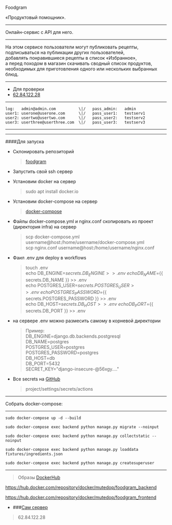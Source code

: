 Foodgram

«Продуктовый помощник».
___
Онлайн-сервис c API для него.
___
На этом сервисе пользователи могут публиковать рецепты,\
подписываться на публикации других пользователей,\
добавлять понравившиеся рецепты в список «Избранное»,\
а перед походом в магазин скачивать сводный список продуктов,\
необходимых для приготовления одного или нескольких выбранных блюд.
___
- Для проверки
- [62.84.122.28](62.84.122.28)
___
    log:   admin@admin.com          \|/   pass_admin:   admin
    user1: userone@userone.com      \|/   pass_user1:   testserv1
    user2: usertwo@usertwo.com      \|/   pass_user2:   testserv2
    user3: userthree@userthree.com  \|/   pass_user3:   testserv3
___
___
####Для запуска
- Склонировать репозиторий
    >[foodgram](https://github.com/Mutedop/foodgram-project-react)

- Запустить свой ssh сервер

- Установим docker на cервер 
    >sudo apt install docker.io

- Установим docker-compose на сервер
    >[docker-compose](https://docs.docker.com/compose/install/)

- Файлы docker-compose.yml и nginx.conf скопировать из проект (директория infra)
на сервер

    >scp docker-compose.yml username@host:/home/username/docker-compose.yml\
    scp nginx.conf          username@host:/home/username/nginx.conf

- Фаил .env для deploy в workflows

    >touch .env\
    echo DB_ENGINE=${{ secrets.DB_ENGINE }} >> .env\
    echo DB_NAME=${{ secrets.DB_NAME }} >> .env\
    echo POSTGRES_USER=${{ secrets.POSTGRES_USER }} >> .env\
    echo POSTGRES_PASSWORD=${{ secrets.POSTGRES_PASSWORD }} >> .env\
    echo DB_HOST=${{ secrets.DB_HOST }} >> .env\
    echo DB_PORT=${{ secrets.DB_PORT }} >> .env

- на сервере .env можно размесить самому в корневой директории

    >Пример:\
    DB_ENGINE=django.db.backends.postgresql\
    DB_NAME=postgres\
    POSTGRES_USER=postgres\
    POSTGRES_PASSWORD=postgres\
    DB_HOST=db\
    DB_PORT=5432\
    SECRET_KEY="django-insecure-@56xgy...."

- Все secrets на [GitHub](https://github.com/)
    > project/settings/secrets/actions

___
Собрать docker-compose:

___
    sudo docker-compose up -d --build
    
    sudo docker-compose exec backend python manage.py migrate --noinput
    
    sudo docker-compose exec backend python manage.py collectstatic --noinput
    
    sudo docker-compose exec backend python manage.py loaddata fixtures/ingredients.json
    
    sudo docker-compose exec backend python manage.py createsuperuser
___
> Образы [DockerHub](https://hub.docker.com/repositories)

https://hub.docker.com/repository/docker/mutedop/foodgram_backend

https://hub.docker.com/repository/docker/mutedop/foodgram_frontend

- ###[Сам сервер](62.84.122.28)
>62.84.122.28




